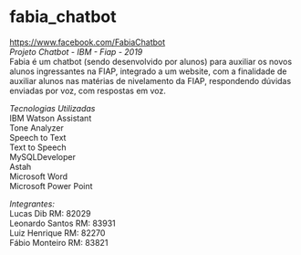 # fabia_chatbot
https://www.facebook.com/FabiaChatbot  
*Projeto Chatbot - IBM - Fiap  - 2019*\
Fabia é um chatbot (sendo desenvolvido por alunos) para auxiliar os novos alunos ingressantes na FIAP, integrado a um website, com a finalidade de auxiliar alunos nas matérias de nivelamento da FIAP, respondendo dúvidas enviadas por voz, com respostas em voz.

*Tecnologias Utilizadas*\
IBM Watson Assistant\
Tone Analyzer\
Speech to Text\
Text to Speech\
MySQLDeveloper\
Astah\
Microsoft Word\
Microsoft Power Point


*Integrantes:*\
Lucas Dib		          	RM: 82029\
Leonardo Santos			    RM: 83931\
Luiz Henrique		      	RM: 82270\
Fábio Monteiro	     		RM: 83821
